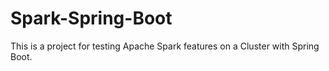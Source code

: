 # Spark-Spring-Boot
This is a project for testing Apache Spark features on a Cluster with Spring Boot.
